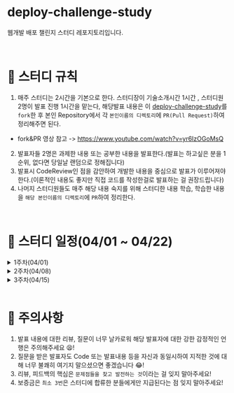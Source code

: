 # deploy-challenge-study
웹개발 배포 챌린지 스터디 레포지토리입니다.

<br>

# 📢 스터디 규칙
1. 매주 스터디는 2시간을 기본으로 한다. 스터디장이 기술소개시간 1시간 , 스터디원 2명이 발표 진행 1시간을 맡는다, 해당발표 내용은 이 [deploy-challenge-study](https://github.com/mooh2jj/deploy-challenge-study)를 `fork`한 후 본인 Repository에서 각 `본인이름의 디렉토리`에 `PR(Pull Request)`하여 정리해주면 된다.
  * fork&PR 영상 참고 -> https://www.youtube.com/watch?v=yr6IzOGoMsQ

2. 발표자들 2명은 과제한 내용 또는 공부한 내용을 발표한다.(발표는 하고싶은 분을 1순위, 없다면 당일날 랜덤으로 정해집니다)
3. 발표시 CodeReview인 점을 감안하여 개발한 내용을 중심으로 발표가 이루어져야 한다.(이론적인 내용도 좋지만 직접 코드를 작성한걸로 발표하는 걸 권장드립니다)
4. 나머지 스터디원들도 매주 해당 내용 숙지를 위해 스터디한 내용 학습, 학습한 내용을 `해당 본인이름의 디렉토리`에 `PR`하여 정리한다. 


<br>

# 📅 스터디 일정(04/01 ~ 04/22)

<details>
<summary>1주차(04/01)</summary>
<div markdown="1">

* OT 진행 - 스터디 취지, 방향, 구성 방식 설명
* 백앤드 프로젝트 배포 구조도(springBoot - jenkins- docker)
* gradle 빌드 실습

* 과제 
``` 
1) 해당 레포지토리 fork & PR 해보기 
 
2) SpringBoot 간단한 REST API 만들어서 gradle jar 빌드 후 실행하기

3) 배포 환경설정 구축 및 배포
 * 만든 SpringBoot jar 프로젝트를 Docker 이미지로 만들기 -> 로컬에서 Docker 컨테이너 실행하기
 * AWS 가입 -> EC2 인스턴스 만들기  
 * EC2 서버에 gradle jar 배포하기 (jar 실행)
❗challenge - MySQL AWS EC2 인스턴스 만들고 jar 파일 배포한 EC2 인스턴스와 연동, 실행 성공시키기!
```

* 개발도구 설치 : https://www.notion.so/bb4d80cb1a094696b8ff27f4cd52bb00
* intelliJ 설정 : https://www.notion.so/IntelliJ-404f4523081d4868a6ea7fb09cbd630e
* 1주차 정리 : https://www.notion.so/1week-48ad0851088b497fa8335c1cf133f7e6

</details>

<details>
<summary>2주차(04/08)</summary>
<div markdown="1">

* 과제 내용 복습
* docker 명령어
* gradle vs gradlew
* AWS EC2 인스턴스(Ubuntu20.04) 내 서버 설정
* docker 설치
* jenkins 설치

* 과제 
``` 
1) SCP 명령어 실습 - 추후 내용 보강 후 알려드림
2) jenkins 내 publish-over-ssh 수동설치 후 private&pulbic key 설정등록하기
3) worker-instance 에 docker run 실행 시키기
```

* 2주차 정리 : https://www.notion.so/2week-e03d67a16de34b6a9f67ef4d42a2cb51

</details>

<details>
<summary>3주차(04/15)</summary>
<div markdown="1">

* jenkins 인스턴스 -> worker 인스턴스 로 docker 명령어 전달
* ssh 원격 접속을 위한 설정 (개인키 & 공개키 등록)
* Freestyle 프로젝트 설정
* 실습

* 과제 
``` 
- 못다한 Freestyle 프로젝트 진행 + ver2 프로젝트까지 진행
  => 3week 노션 정리에서 참조!
```

* 3주차 정리 : https://www.notion.so/3week-a987f01ccbb34baba6d24fb0aeb75752

</details>

 <br>


# 🎃 주의사항

1. 발표 내용에 대한 리뷰, 질문이 너무 날카로워 해당 발표자에 대한 강한 감정적인 언행은 주의해주세요 😫!
2. 질문을 받은 발표자도 Code 또는 발표내용 등을 자신과 동일시하여 지적한 것에 대해 너무 불쾌히 여기지 말으셨으면 좋겠습니다 😂!
3. 리뷰, 피드백의 핵심은 `문제점들을 찾고 발전하는 것`이라는 걸 잊지 말아주세요!
4. 보증금은 `최소 3번`은 스터디에 합류한 분들에게만 지급된다는 점 잊지 말아주세요!
